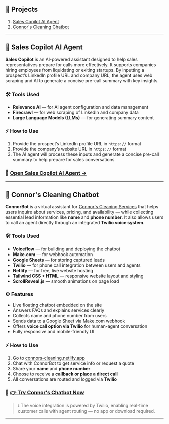 ## 📁 Projects

1. [Sales Copilot AI Agent](#sales-copilot-ai-agent)
2. [Connor's Cleaning Chatbot](#connors-cleaning-chatbot)

---

## 🚀 Sales Copilot AI Agent

**Sales Copilot** is an AI-powered assistant designed to help sales representatives prepare for calls more effectively. It supports companies hiring employees from liquidating or exiting startups. By inputting a prospect’s LinkedIn profile URL and company URL, the agent uses web scraping and AI to generate a concise pre-call summary with key insights.

### 🛠 Tools Used
- **Relevance AI** — for AI agent configuration and data management  
- **Firecrawl** — for web scraping of LinkedIn and company data  
- **Large Language Models (LLMs)** — for generating summary content  

### ⚡ How to Use
1. Provide the prospect’s LinkedIn profile URL in `https://` format  
2. Provide the company’s website URL in `https://` format  
3. The AI agent will process these inputs and generate a concise pre-call summary to help prepare for sales conversations

### 🔗 [Open Sales Copilot AI Agent →](https://app.relevanceai.com/agents/d7b62b/bf55a823b9e0-41fc-a88e-c5f855e66db5/95ea29ac-cb19-4425-8147-d2291e5a2015/embed-chat?hide_tool_steps=false&hide_file_uploads=false&hide_conversation_list=false&bubble_style=agent&primary_color=%23685FFF&bubble_icon=pd%2Fchat&input_placeholder_text=Type+your+message...&hide_logo=false&hide_description=false)

---


## 🧹 Connor's Cleaning Chatbot

**ConnorBot** is a virtual assistant for [Connor's Cleaning Services](https://connors-cleaning.netlify.app) that helps users inquire about services, pricing, and availability — while collecting essential lead information like **name** and **phone number**. It also allows users to call an agent directly through an integrated **Twilio voice system**.

### 🛠 Tools Used
- **Voiceflow** — for building and deploying the chatbot  
- **Make.com** — for webhook automation  
- **Google Sheets** — for storing captured leads  
- **Twilio** — for phone call integration between users and agents  
- **Netlify** — for free, live website hosting  
- **Tailwind CSS + HTML** — responsive website layout and styling  
- **ScrollReveal.js** — smooth animations on page load  

### ⚙️ Features
- Live floating chatbot embedded on the site  
- Answers FAQs and explains services clearly  
- Collects name and phone number from users  
- Sends data to a Google Sheet via Make.com webhook  
- Offers **voice call option via Twilio** for human-agent conversation  
- Fully responsive and mobile-friendly UI  

### ⚡ How to Use
1. Go to [connors-cleaning.netlify.app](https://connors-cleaning.netlify.app)  
2. Chat with ConnorBot to get service info or request a quote  
3. Share your **name** and **phone number**  
4. Choose to receive a **callback or place a direct call**  
5. All conversations are routed and logged via **Twilio**

### 🔗 [👉 Try Connor's Chatbot Now](https://connors-cleaning.netlify.app)

> 📞 The voice integration is powered by Twilio, enabling real-time customer calls with agent routing — no app or download required.

---


